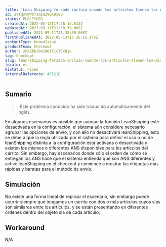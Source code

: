 ```yaml
---
title: 'Lean Shipping forzado incluso cuando los artículos tienen los mismos ANS, pero en una ordenación diferente.'
id: 2YTqsVWPm73msQZVQX9x80
status: PUBLISHED
createdAt: 2022-05-13T17:26:15.513Z
updatedAt: 2023-09-11T21:38:39.068Z
publishedAt: 2023-09-11T21:38:39.068Z
firstPublishedAt: 2022-05-13T17:26:16.378Z
contentType: knownIssue
productTeam: Checkout
author: 2mXZkbi0oi061KicTExNjo
tag: Checkout
slug: lean-shipping-forzado-incluso-cuando-los-articulos-tienen-los-mismos-ans-pero-en-una-ordenacion-diferente
locale: es
kiStatus: Fixed
internalReference: 455218
---
```


## Sumario

>ℹ️ Este problema conocido ha sido traducido automáticamente del inglés.


En algunos escenarios es posible que aunque la función LeanShipping esté desactivada en la configuración, el sistema aún considere necesario agrupar las opciones de envío, y con ello no desactivará leanShipping, esto se debe a que la regla utilizada por el sistema para definir el uso o no de leanShipping distinta a la configuración está activada o desactivada y existen los mismos o diferentes ANS disponibles para los artículos del carrito;
Sin embargo, hay escenarios donde sólo el orden de cómo se entregan los ANS hace que el sistema entienda que son ANS diferentes y active leanShipping en el checkout y comience a mostrar las etiquetas más rápidas y baratas para el método de envío.


##

## Simulación


No existe una forma lineal de replicar el escenario, sin embargo puede ocurrir siempre que tengamos un carrito con dos o más artículos cuyos slas son similares entre los artículos, y se están presentando en diferentes órdenes dentro del objeto sla de cada artículo;


##

## Workaround


N/A




